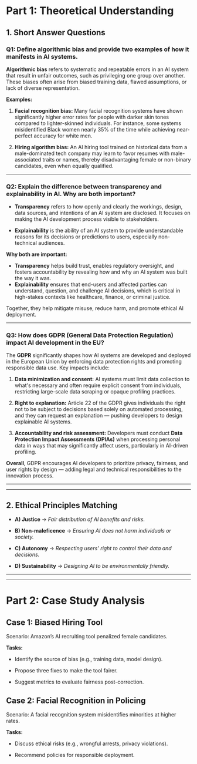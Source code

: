 # Part 1: Theoretical Understanding 
## 1. Short Answer Questions


### **Q1: Define algorithmic bias and provide two examples of how it manifests in AI systems.**

**Algorithmic bias** refers to systematic and repeatable errors in an AI system that result in unfair outcomes, such as privileging one group over another. These biases often arise from biased training data, flawed assumptions, or lack of diverse representation.

**Examples:**

1. **Facial recognition bias:**
   Many facial recognition systems have shown significantly higher error rates for people with darker skin tones compared to lighter-skinned individuals. For instance, some systems misidentified Black women nearly 35% of the time while achieving near-perfect accuracy for white men.

2. **Hiring algorithm bias:**
   An AI hiring tool trained on historical data from a male-dominated tech company may learn to favor resumes with male-associated traits or names, thereby disadvantaging female or non-binary candidates, even when equally qualified.

---

### **Q2: Explain the difference between transparency and explainability in AI. Why are both important?**

* **Transparency** refers to how openly and clearly the workings, design, data sources, and intentions of an AI system are disclosed. It focuses on making the AI development process visible to stakeholders.

* **Explainability** is the ability of an AI system to provide understandable reasons for its decisions or predictions to users, especially non-technical audiences.

**Why both are important:**

* **Transparency** helps build trust, enables regulatory oversight, and fosters accountability by revealing how and why an AI system was built the way it was.
* **Explainability** ensures that end-users and affected parties can understand, question, and challenge AI decisions, which is critical in high-stakes contexts like healthcare, finance, or criminal justice.

Together, they help mitigate misuse, reduce harm, and promote ethical AI deployment.

---

### **Q3: How does GDPR (General Data Protection Regulation) impact AI development in the EU?**

The **GDPR** significantly shapes how AI systems are developed and deployed in the European Union by enforcing data protection rights and promoting responsible data use. Key impacts include:

1. **Data minimization and consent:**
   AI systems must limit data collection to what's necessary and often require explicit consent from individuals, restricting large-scale data scraping or opaque profiling practices.

2. **Right to explanation:**
   Article 22 of the GDPR gives individuals the right not to be subject to decisions based solely on automated processing, and they can request an explanation — pushing developers to design explainable AI systems.

3. **Accountability and risk assessment:**
   Developers must conduct **Data Protection Impact Assessments (DPIAs)** when processing personal data in ways that may significantly affect users, particularly in AI-driven profiling.

**Overall**, GDPR encourages AI developers to prioritize privacy, fairness, and user rights by design — adding legal and technical responsibilities to the innovation process.

--- 
---

## 2. Ethical Principles Matching 

* **A) Justice** → *Fair distribution of AI benefits and risks.*

* **B) Non-maleficence** → *Ensuring AI does not harm individuals or society.*

* **C) Autonomy** → *Respecting users’ right to control their data and decisions.*

* **D) Sustainability** → *Designing AI to be environmentally friendly.*

---
---


# Part 2: Case Study Analysis 

## Case 1: Biased Hiring Tool

Scenario: Amazon’s AI recruiting tool penalized female candidates.

**Tasks:**

- Identify the source of bias (e.g., training data, model design).

- Propose three fixes to make the tool fairer.

- Suggest metrics to evaluate fairness post-correction.

## Case 2: Facial Recognition in Policing

Scenario: A facial recognition system misidentifies minorities at higher rates.

**Tasks:**

- Discuss ethical risks (e.g., wrongful arrests, privacy violations).

- Recommend policies for responsible deployment.







